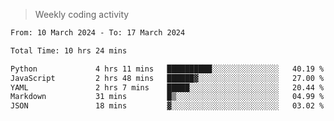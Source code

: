 > Weekly coding activity
<!--START_SECTION:waka-->

```txt
From: 10 March 2024 - To: 17 March 2024

Total Time: 10 hrs 24 mins

Python             4 hrs 11 mins   ██████████░░░░░░░░░░░░░░░   40.19 %
JavaScript         2 hrs 48 mins   ██████▓░░░░░░░░░░░░░░░░░░   27.00 %
YAML               2 hrs 7 mins    █████░░░░░░░░░░░░░░░░░░░░   20.44 %
Markdown           31 mins         █▒░░░░░░░░░░░░░░░░░░░░░░░   04.99 %
JSON               18 mins         ▓░░░░░░░░░░░░░░░░░░░░░░░░   03.02 %
```

<!--END_SECTION:waka-->
